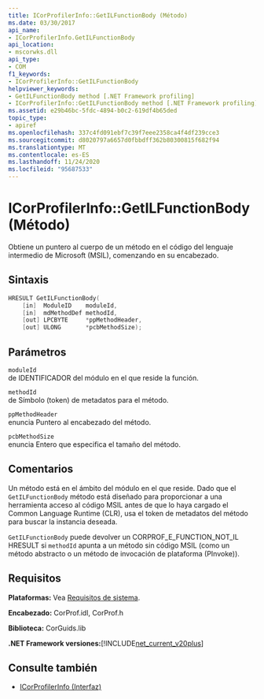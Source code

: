 ```yaml
---
title: ICorProfilerInfo::GetILFunctionBody (Método)
ms.date: 03/30/2017
api_name:
- ICorProfilerInfo.GetILFunctionBody
api_location:
- mscorwks.dll
api_type:
- COM
f1_keywords:
- ICorProfilerInfo::GetILFunctionBody
helpviewer_keywords:
- GetILFunctionBody method [.NET Framework profiling]
- ICorProfilerInfo::GetILFunctionBody method [.NET Framework profiling]
ms.assetid: e29b46bc-5fdc-4894-b0c2-619df4b65ded
topic_type:
- apiref
ms.openlocfilehash: 337c4fd091ebf7c39f7eee2358ca4f4df239cce3
ms.sourcegitcommit: d8020797a6657d0fbbdff362b80300815f682f94
ms.translationtype: MT
ms.contentlocale: es-ES
ms.lasthandoff: 11/24/2020
ms.locfileid: "95687533"
---
```

# <a name="icorprofilerinfogetilfunctionbody-method"></a>ICorProfilerInfo::GetILFunctionBody (Método)

Obtiene un puntero al cuerpo de un método en el código del lenguaje intermedio de Microsoft (MSIL), comenzando en su encabezado.  
  
## <a name="syntax"></a>Sintaxis  
  
```cpp  
HRESULT GetILFunctionBody(  
    [in]  ModuleID    moduleId,  
    [in]  mdMethodDef methodId,  
    [out] LPCBYTE     *ppMethodHeader,  
    [out] ULONG       *pcbMethodSize);  
```  
  
## <a name="parameters"></a>Parámetros  

 `moduleId`  
 de IDENTIFICADOR del módulo en el que reside la función.  
  
 `methodId`  
 de Símbolo (token) de metadatos para el método.  
  
 `ppMethodHeader`  
 enuncia Puntero al encabezado del método.  
  
 `pcbMethodSize`  
 enuncia Entero que especifica el tamaño del método.  
  
## <a name="remarks"></a>Comentarios  

 Un método está en el ámbito del módulo en el que reside. Dado que el `GetILFunctionBody` método está diseñado para proporcionar a una herramienta acceso al código MSIL antes de que lo haya cargado el Common Language Runtime (CLR), usa el token de metadatos del método para buscar la instancia deseada.  
  
 `GetILFunctionBody` puede devolver un CORPROF_E_FUNCTION_NOT_IL HRESULT si `methodId` apunta a un método sin código MSIL (como un método abstracto o un método de invocación de plataforma (PInvoke)).  
  
## <a name="requirements"></a>Requisitos  

 **Plataformas:** Vea [Requisitos de sistema](../../get-started/system-requirements.md).  
  
 **Encabezado:** CorProf.idl, CorProf.h  
  
 **Biblioteca:** CorGuids.lib  
  
 **.NET Framework versiones:**[!INCLUDE[net_current_v20plus](../../../../includes/net-current-v20plus-md.md)]  
  
## <a name="see-also"></a>Consulte también

- [ICorProfilerInfo (Interfaz)](icorprofilerinfo-interface.md)
